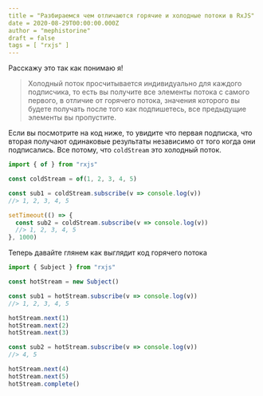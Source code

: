 ```yaml
---
title = "Разбираемся чем отличаются горячие и холодные потоки в RxJS"
date = 2020-08-29T00:00:00.000Z
author = "mephistorine"
draft = false
tags = [ "rxjs" ]
---
```


Расскажу это так как понимаю я!

> Холодный поток просчитывается индивидуально для каждого подписчика,
> то есть вы получите все элементы потока с самого первого, в отличие от
> горячего потока, значения которого вы будете получать после того как
> подпишетесь, все предыдущие элементы вы пропустите.

Если вы посмотрите на код ниже, то увидите что первая подписка,
что вторая получают одинаковые результаты независимо от того
когда они подписались. Все потому, что `coldStream` это холодный поток.

```typescript
import { of } from "rxjs"

const coldStream = of(1, 2, 3, 4, 5)

const sub1 = coldStream.subscribe(v => console.log(v))
//> 1, 2, 3, 4, 5

setTimeout(() => {
  const sub2 = coldStream.subscribe(v => console.log(v))
  //> 1, 2, 3, 4, 5
}, 1000)
```

Теперь давайте глянем как выглядит код горячего потока

```typescript
import { Subject } from "rxjs"

const hotStream = new Subject()

const sub1 = hotStream.subscribe(v => console.log(v))
//> 1, 2, 3, 4, 5

hotStream.next(1)
hotStream.next(2)
hotStream.next(3)

const sub2 = hotStream.subscribe(v => console.log(v))
//> 4, 5

hotStream.next(4)
hotStream.next(5)
hotStream.complete()
```
